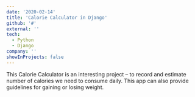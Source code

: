 ```yaml
---
date: '2020-02-14'
title: 'Calorie Calculator in Django'
github: '#'
external: ''
tech:
  - Python
  - Django
company: ''
showInProjects: false
---
```


This Calorie Calculator is an interesting project – to record and estimate number of calories we need to consume daily. This app can also provide guidelines for gaining or losing weight.

